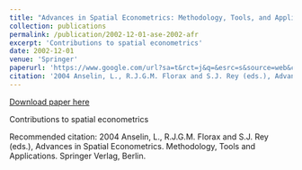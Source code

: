 ```yaml
---
title: "Advances in Spatial Econometrics: Methodology, Tools, and Applications"
collection: publications
permalink: /publication/2002-12-01-ase-2002-afr
excerpt: 'Contributions to spatial econometrics'
date: 2002-12-01
venue: 'Springer'
paperurl: 'https://www.google.com/url?sa=t&rct=j&q=&esrc=s&source=web&cd=&cad=rja&uact=8&ved=0ahUKEwi86vOq5LveAhUjjlQKHTnyAzoQgQMITg&url=http%3A%2F%2Fscholar.google.com%2Fscholar%3Fq%3DAdvances%2Bin%2BSpatial%2BEconometrics%3A%2BMethodology%2C%2BTools%2C%2Band%2BApplications%26hl%3Den%26as_sdt%3D0%26as_vis%3D1%26oi%3Dscholart&usg=AOvVaw23RFrq99-CDBKf38voJcXr'
citation: '2004 Anselin, L., R.J.G.M. Florax and S.J. Rey (eds.), Advances in Spatial Econometrics. Methodology, Tools and Applications. Springer Verlag, Berlin.'
---
```


<a href='https://www.google.com/url?sa=t&rct=j&q=&esrc=s&source=web&cd=&cad=rja&uact=8&ved=0ahUKEwi86vOq5LveAhUjjlQKHTnyAzoQgQMITg&url=http%3A%2F%2Fscholar.google.com%2Fscholar%3Fq%3DAdvances%2Bin%2BSpatial%2BEconometrics%3A%2BMethodology%2C%2BTools%2C%2Band%2BApplications%26hl%3Den%26as_sdt%3D0%26as_vis%3D1%26oi%3Dscholart&usg=AOvVaw23RFrq99-CDBKf38voJcXr'>Download paper here</a>

Contributions to spatial econometrics

Recommended citation: 2004 Anselin, L., R.J.G.M. Florax and S.J. Rey (eds.), Advances in Spatial Econometrics. Methodology, Tools and Applications. Springer Verlag, Berlin.